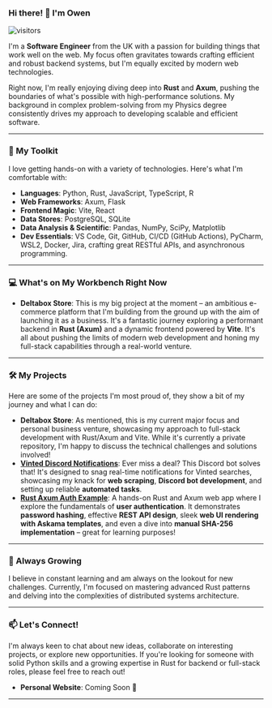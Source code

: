 ### Hi there! 👋 I'm Owen

![visitors](https://vbr.nathanchung.dev/badge?page_id=Meatball-Sub-11.Meatball-Sub-11&color=00cf00)

I'm a **Software Engineer** from the UK with a passion for building things that work well on the web. My focus often gravitates towards crafting efficient and robust backend systems, but I'm equally excited by modern web technologies. 

Right now, I'm really enjoying diving deep into **Rust** and **Axum**, pushing the boundaries of what's possible with high-performance solutions. My background in complex problem-solving from my Physics degree consistently drives my approach to developing scalable and efficient software.

---

### 🚀 My Toolkit

I love getting hands-on with a variety of technologies. Here's what I'm comfortable with:

* **Languages**: Python, Rust, JavaScript, TypeScript, R
* **Web Frameworks**: Axum, Flask
* **Frontend Magic**: Vite, React
* **Data Stores**: PostgreSQL, SQLite
* **Data Analysis & Scientific**: Pandas, NumPy, SciPy, Matplotlib
* **Dev Essentials**: VS Code, Git, GitHub, CI/CD (GitHub Actions), PyCharm, WSL2, Docker, Jira, crafting great RESTful APIs, and asynchronous programming.

---

### 💻 What's on My Workbench Right Now

* **Deltabox Store**: This is my big project at the moment – an ambitious e-commerce platform that I'm building from the ground up with the aim of launching it as a business. It's a fantastic journey exploring a performant backend in **Rust (Axum)** and a dynamic frontend powered by **Vite**. It's all about pushing the limits of modern web development and honing my full-stack capabilities through a real-world venture.

---

### 🛠️ My Projects

Here are some of the projects I'm most proud of, they show a bit of my journey and what I can do:

* **Deltabox Store**: As mentioned, this is my current major focus and personal business venture, showcasing my approach to full-stack development with Rust/Axum and Vite. While it's currently a private repository, I'm happy to discuss the technical challenges and solutions involved!
* **[Vinted Discord Notifications](https://github.com/Meatball-Sub-11/Vinted-Discord-Notifications)**: Ever miss a deal? This Discord bot solves that! It's designed to snag real-time notifications for Vinted searches, showcasing my knack for **web scraping**, **Discord bot development**, and setting up reliable **automated tasks**.
* **[Rust Axum Auth Example](https://github.com/Meatball-Sub-11/rust-axum-auth-example)**: A hands-on Rust and Axum web app where I explore the fundamentals of **user authentication**. It demonstrates **password hashing**, effective **REST API design**, sleek **web UI rendering with Askama templates**, and even a dive into **manual SHA-256 implementation** – great for learning purposes!

---

### 🌱 Always Growing

I believe in constant learning and am always on the lookout for new challenges. Currently, I'm focused on mastering advanced Rust patterns and delving into the complexities of distributed systems architecture.

---

### 📫 Let's Connect!

I'm always keen to chat about new ideas, collaborate on interesting projects, or explore new opportunities. If you're looking for someone with solid Python skills and a growing expertise in Rust for backend or full-stack roles, please feel free to reach out!

* **Personal Website**: Coming Soon 🚀

---

